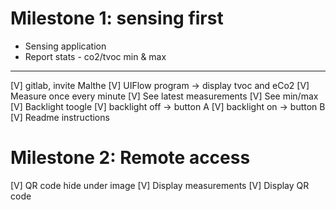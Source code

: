 # Milestone 1: sensing first

* Sensing application
* Report stats - co2/tvoc min & max

-----------

[V] gitlab, invite Malthe
[V] UIFlow program -> display tvoc and eCo2
    [V] Measure once every minute
[V] See latest measurements
[V] See min/max
[V] Backlight toogle
    [V] backlight off -> button A
    [V] backlight on -> button B
[V] Readme instructions


# Milestone 2: Remote access
[V] QR code hide under image
[V] Display measurements 
[V] Display QR code